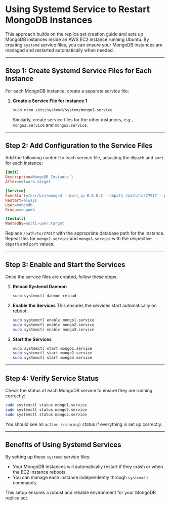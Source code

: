 # Using Systemd Service to Restart MongoDB Instances

This approach builds on the replica set creation guide and sets up MongoDB instances inside an AWS EC2 instance running Ubuntu. By creating `systemd` service files, you can ensure your MongoDB instances are managed and restarted automatically when needed.

---

## Step 1: Create Systemd Service Files for Each Instance

For each MongoDB instance, create a separate service file:

1. **Create a Service File for Instance 1**
    
    ```bash
    sudo nano /etc/systemd/system/mongo1.service
    ```
    
    Similarly, create service files for the other instances, e.g., `mongo2.service` and `mongo3.service`.
    

---

## Step 2: Add Configuration to the Service Files

Add the following content to each service file, adjusting the `dbpath` and `port` for each instance:

```ini
[Unit]
Description=MongoDB Instance 1
After=network.target

[Service]
ExecStart=/usr/bin/mongod --bind_ip 0.0.0.0 --dbpath /path/to/27017 --port 27017 --replSet "rs0"
Restart=always
User=mongodb
Group=mongodb

[Install]
WantedBy=multi-user.target
```

Replace `/path/to/27017` with the appropriate database path for the instance. Repeat this for `mongo2.service` and `mongo3.service` with the respective `dbpath` and `port` values.

---

## Step 3: Enable and Start the Services

Once the service files are created, follow these steps:

1. **Reload Systemd Daemon**
    
    ```bash
    sudo systemctl daemon-reload
    ```
    
2. **Enable the Services** This ensures the services start automatically on reboot:
    
    ```bash
    sudo systemctl enable mongo1.service
    sudo systemctl enable mongo2.service
    sudo systemctl enable mongo3.service
    ```
    
3. **Start the Services**
    
    ```bash
    sudo systemctl start mongo1.service
    sudo systemctl start mongo2.service
    sudo systemctl start mongo3.service
    ```
    

---

## Step 4: Verify Service Status

Check the status of each MongoDB service to ensure they are running correctly:

```bash
sudo systemctl status mongo1.service
sudo systemctl status mongo2.service
sudo systemctl status mongo3.service
```

You should see an `active (running)` status if everything is set up correctly.

---

## Benefits of Using Systemd Services

By setting up these `systemd` service files:

- Your MongoDB instances will automatically restart if they crash or when the EC2 instance reboots.
- You can manage each instance independently through `systemctl` commands.

This setup ensures a robust and reliable environment for your MongoDB replica set.